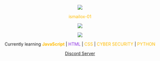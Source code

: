 <p align="center">  
<img src="https://media.discordapp.net/attachments/813341662545313832/813343404507267092/pokemon_pixel.gif">
</p>
<p align="center">
    <span style="color: #ffbb00;">ismailox-01</span>
<p align="center"> 
<img src="https://komarev.com/ghpvc/?username=ismailox-01&color=yellow">
</p>
    <p align="center">
  <img src="https://discord.c99.nl/widget/theme-4/945466969094778940.png"/>
</p>

<p align="center">
Currently learning 
    <strong style="color: #ffbb00;">JavaScript</strong> | 
    <span style="color: blueviolet;">HTML</span> | 
    <span style="color: #ffbb00;">CSS</span> | 
    <span style="color: #ffbb00;">CYBER SECURITY</span> | 
    <span style="color: #ffbb00;">PYTHON</span>
<p align="center">
    <a href="https://discord.gg/xjmUxKHAv8">Discord Server</a>

